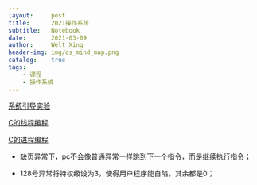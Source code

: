 ```yaml
---
layout:     post
title:      2021操作系统
subtitle:   Notebook
date:       2021-03-09
author:     Welt Xing
header-img: img/os_mind_map.png
catalog:    true
tags:
    - 课程
    - 操作系统
---
```


[系统引导实验](https://welts.xyz/2021/03/11/lab1/)

[C的线程编程](https://welts.xyz/2021/03/16/multi_thread/)

[C的进程编程](https://welts.xyz/2021/03/16/multi_process/)

* 缺页异常下，pc不会像普通异常一样跳到下一个指令，而是继续执行指令；

* 128号异常将特权级设为3，使得用户程序能自陷，其余都是0；

